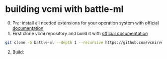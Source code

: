 # building vcmi with battle-ml

0. Pre: install all needed extensions for your operation system with [official documentation](https://wiki.vcmi.eu/How_to_build_VCMI_(Linux))
1. First clone vcmi repository and build it with [official documentation](https://wiki.vcmi.eu/How_to_build_VCMI_(Linux))
```bash
git clone -b battle-ml --depth 1 --recursive https://github.com/vcmi/vcmi.git
```
2. Build:
```bash

```

